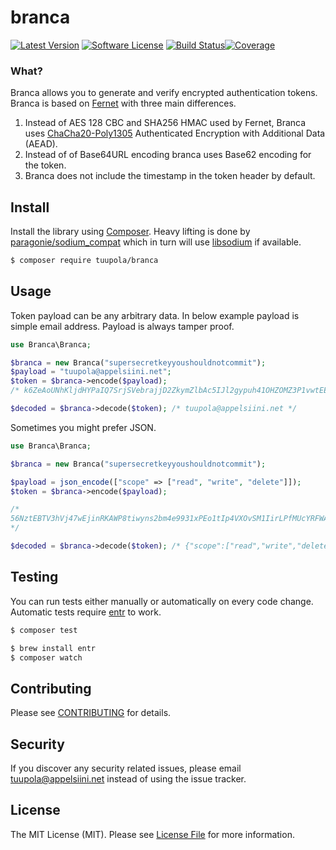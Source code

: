 #  branca

[![Latest Version](https://img.shields.io/packagist/v/tuupola/branca.svg?style=flat-square)](https://packagist.org/packages/tuupola/branca)
[![Software License](https://img.shields.io/badge/license-MIT-brightgreen.svg?style=flat-square)](LICENSE.md)
[![Build Status](https://img.shields.io/travis/tuupola/branca/master.svg?style=flat-square)](https://travis-ci.org/tuupola/branca)[![Coverage](http://img.shields.io/codecov/c/github/tuupola/branca.svg?style=flat-square)](https://codecov.io/github/tuupola/branca)

### What?

Branca allows you to generate and verify encrypted authentication tokens. Branca is based on [Fernet](https://github.com/fernet/spec/blob/master/Spec.md) with three main differences.

1. Instead of AES 128 CBC and SHA256 HMAC used by Fernet, Branca uses [ChaCha20-Poly1305](https://download.libsodium.org/doc/secret-key_cryptography/chacha20-poly1305.html) Authenticated Encryption with Additional Data (AEAD).
2. Instead of of Base64URL encoding branca uses Base62 encoding for the token.
3. Branca does not include the timestamp in the token header by default.

## Install

Install the library using [Composer](https://getcomposer.org/). Heavy lifting is done by [paragonie/sodium_compat](https://github.com/paragonie/sodium_compat) which in turn will use [libsodium](https://paragonie.com/book/pecl-libsodium) if available.

``` bash
$ composer require tuupola/branca
```


## Usage

Token payload can be any arbitrary data. In below example payload is simple email address. Payload is always tamper proof.

```php
use Branca\Branca;

$branca = new Branca("supersecretkeyyoushouldnotcommit");
$payload = "tuupola@appelsiini.net";
$token = $branca->encode($payload);
/* k6ZeAoUNhKljdHYPaIQ7SrjSVebrajjD2ZkymZlbAc5IJl2gypuh41OHZOMZ3P1vwtEEWiSsqU1tP8 */

$decoded = $branca->decode($token); /* tuupola@appelsiini.net */
```

Sometimes you might prefer JSON.

```php
use Branca\Branca;

$branca = new Branca("supersecretkeyyoushouldnotcommit");

$payload = json_encode(["scope" => ["read", "write", "delete"]]);
$token = $branca->encode($payload);

/*
56NztEBTV3hVj47wEjinRKAWP8tiwyns2bm4e9931xPEo1tIp4VXOvSM1IirLPfMUcYRFWAosDrK7s038MdH7QbdClQcvqi4
*/

$decoded = $branca->decode($token); /* {"scope":["read","write","delete"]} */
```

## Testing

You can run tests either manually or automatically on every code change. Automatic tests require [entr](http://entrproject.org/) to work.

``` bash
$ composer test
```
``` bash
$ brew install entr
$ composer watch
```

## Contributing

Please see [CONTRIBUTING](CONTRIBUTING.md) for details.

## Security

If you discover any security related issues, please email tuupola@appelsiini.net instead of using the issue tracker.

## License

The MIT License (MIT). Please see [License File](LICENSE.md) for more information.
